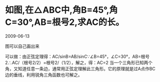 # 如图,在△ABC中,角B=45°,角C=30°,AB=根号2,求AC的长。
2009-06-13


图可以自己画出来


可以做：由正弦定理得：AC/sinB=AB/sinC∵∠B=45°，∠C=30°，AB=根号2∴AC/（根号2/2）=根号2/（1/2），解之，得：AC=2 当一个三角形已知两个角，又知道任意一条边，通常用正弦定理解此三角形。它的原理就是过A点作BC边的垂线，利用锐角三角函数也可解之。
